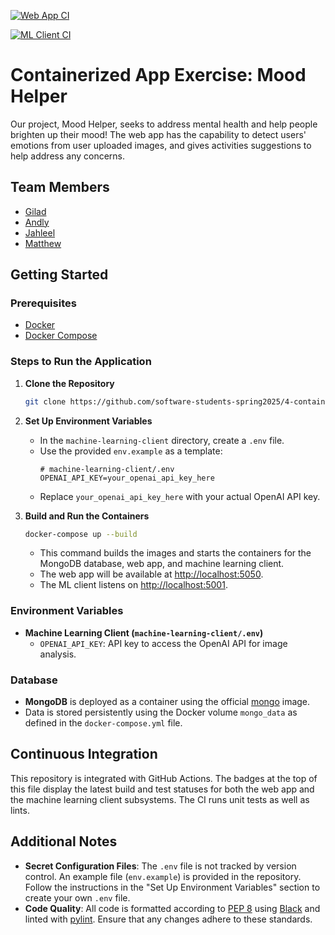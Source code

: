 [![Web App CI](https://github.com/software-students-spring2025/4-containers-contain/actions/workflows/ci.yml/badge.svg?job=test_web_app)](https://github.com/software-students-spring2025/4-containers-contain/actions/workflows/ci.yml?job=test_web_app)

[![ML Client CI](https://github.com/software-students-spring2025/4-containers-contain/actions/workflows/ci.yml/badge.svg?job=test_ml_client)](https://github.com/software-students-spring2025/4-containers-contain/actions/workflows/ci.yml?job=test_ml_client)

# Containerized App Exercise: Mood Helper

Our project, Mood Helper, seeks to address mental health and help people brighten up their mood! The web app has the capability to detect users' emotions from user uploaded images, and gives activities suggestions to help address any concerns.

## Team Members

- [Gilad](https://github.com/giladspitzer)
- [Andly](https://github.com/andy-612)
- [Jahleel](https://github.com/JahleelT)
- [Matthew](https://github.com/bruhcolate)

## Getting Started

### Prerequisites

- [Docker](https://docs.docker.com/get-docker/)
- [Docker Compose](https://docs.docker.com/compose/install/)

### Steps to Run the Application

1. **Clone the Repository**

   ```bash
   git clone https://github.com/software-students-spring2025/4-containers-contain.git
   ```

2. **Set Up Environment Variables**

   - In the `machine-learning-client` directory, create a `.env` file.
   - Use the provided `env.example` as a template:
     ```env
     # machine-learning-client/.env
     OPENAI_API_KEY=your_openai_api_key_here
     ```
   - Replace `your_openai_api_key_here` with your actual OpenAI API key.

3. **Build and Run the Containers**
   ```bash
   docker-compose up --build
   ```
   - This command builds the images and starts the containers for the MongoDB database, web app, and machine learning client.
   - The web app will be available at [http://localhost:5050](http://localhost:5050).
   - The ML client listens on [http://localhost:5001](http://localhost:5001).

### Environment Variables

- **Machine Learning Client (`machine-learning-client/.env`)**
  - `OPENAI_API_KEY`: API key to access the OpenAI API for image analysis.

### Database

- **MongoDB** is deployed as a container using the official [mongo](https://hub.docker.com/_/mongo) image.
- Data is stored persistently using the Docker volume `mongo_data` as defined in the `docker-compose.yml` file.

## Continuous Integration

This repository is integrated with GitHub Actions. The badges at the top of this file display the latest build and test statuses for both the web app and the machine learning client subsystems. The CI runs unit tests as well as lints.

## Additional Notes

- **Secret Configuration Files**: The `.env` file is not tracked by version control. An example file (`env.example`) is provided in the repository. Follow the instructions in the "Set Up Environment Variables" section to create your own `.env` file.
- **Code Quality**: All code is formatted according to [PEP 8](https://www.python.org/dev/peps/pep-0008/) using [Black](https://black.readthedocs.io/en/stable/) and linted with [pylint](https://pylint.org/). Ensure that any changes adhere to these standards.
